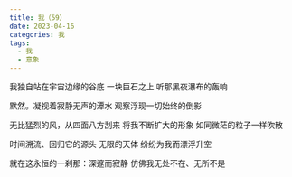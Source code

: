 ```yaml
---
title: 我（59）
date: 2023-04-16
categories: 我
tags:
  - 我
  - 意象
---
```


我独自站在宇宙边缘的谷底
一块巨石之上
听那黑夜瀑布的轰响
<!--more-->
默然。凝视着寂静无声的潭水
观察浮现一切始终的倒影

无比猛烈的风，从四面八方刮来
将我不断扩大的形象
如同微茫的粒子一样吹散

时间溯流、回归它的源头
无限的天体
纷纷为我而漂浮升空

就在这永恒的一刹那：深邃而寂静
仿佛我无处不在、无所不是